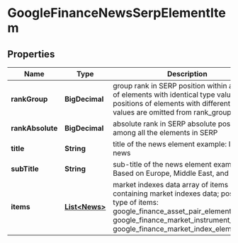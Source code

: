 

# GoogleFinanceNewsSerpElementItem


## Properties

| Name | Type | Description | Notes |
|------------ | ------------- | ------------- | -------------|
|**rankGroup** | **BigDecimal** | group rank in SERP position within a group of elements with identical type values positions of elements with different type values are omitted from rank_group |  [optional] |
|**rankAbsolute** | **BigDecimal** | absolute rank in SERP absolute position among all the elements in SERP |  [optional] |
|**title** | **String** | title of the news element example: In the news |  [optional] |
|**subTitle** | **String** | sub-title of the news element example: Based on Europe, Middle East, and Africa |  [optional] |
|**items** | [**List&lt;News&gt;**](News.md) | market indexes data array of items containing market indexes data; possible type of items: google_finance_asset_pair_element, google_finance_market_instrument_element, google_finance_market_index_element |  [optional] |



